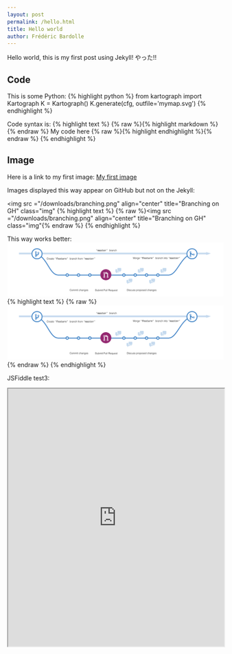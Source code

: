 ```yaml
---
layout: post
permalink: /hello.html
title: Hello world
author: Frédéric Bardolle
---
```


Hello world, this is my first post using Jekyll! やった!!

## Code
This is some Python:
{% highlight python %}
from kartograph import Kartograph
K = Kartograph()
K.generate(cfg, outfile='mymap.svg')
{% endhighlight %}


Code syntax is:
{% highlight text %}
{% raw %}{% highlight markdown %}{% endraw %}
My code here
{% raw %}{% highlight endhighlight %}{% endraw %}
{% endhighlight %}


## Image
Here is a link to my first image:
[My first image](/downloads/branching.png)


Images displayed this way appear on GitHub but not on the Jekyll:

<img src ="/downloads/branching.png" align="center" title="Branching on GH" class="img"</img>
{% highlight text %}
{% raw %}<img src ="/downloads/branching.png" align="center" title="Branching on GH" class="img"</img>{% endraw %}
{% endhighlight %}


This way works better:
![branching](/downloads/branching.png "Branching on GH")
{% highlight text %}
{% raw %}![branching](/downloads/branching.png "Branching on GH"){% endraw %}
{% endhighlight %}


JSFiddle test3:

<iframe width="100%" height="600" src="http://jsfiddle.net/ym8azwjs/3/embedded/" allowfullscreen="allowfullscreen"> </iframe>
